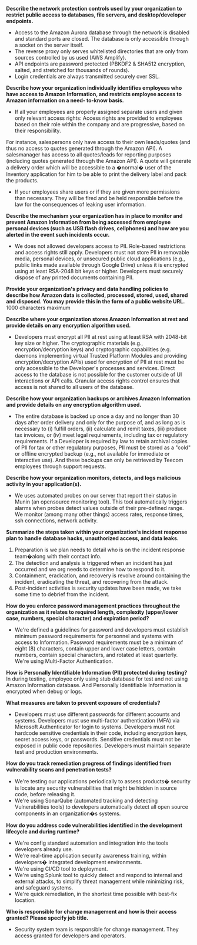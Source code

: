 **Describe the network protection controls used by your organization to restrict public access to databases, file
servers, and desktop/developer endpoints.**

- Access to the Amazon Aurora database through the network is disabled and standard ports are closed. The database is
  only accessible through a socket on the server itself.
- The reverse proxy only serves whitelisted directories that are only from sources controlled by us used (AWS Amplify).
- API endpoints are password protected (PBKDF2 & SHA512 encryption, salted, and stretched for thousands of rounds).
- Login credentials are always transmitted securely over SSL.

**Describe how your organization individually identifies employees who have access to Amazon Information, and restricts
employee access to Amazon information on a need- to-know basis.**

- If all your employees are properly assigned separate users and given only relevant access rights: Access rights are
  provided to employees based on their role within the company and are progressive, based on their responsibility.

For instance, salespersons only have access to their own leads/quotes (and thus no access to quotes generated through
the Amazon API). A salesmanager has access to all quotes/leads for reporting purposes (including quotes generated
through the Amazon API). A quote will generate a delivery order which will be accessible to a �normal� user of the
Inventory application for him to be able to print the delivery label and pack the products.

- If your employees share users or if they are given more permissions than necessary. They will be fired and be held
  responsible before the law for the consequences of leaking user information.

**Describe the mechanism your organization has in place to monitor and prevent Amazon Information from being accessed
from employee personal devices (such as USB flash drives, cellphones) and how are you alerted in the event such
incidents occur.**

- We does not allowed developers access to PII. Role-based restrictions and access rights still apply. Developers must
  not store PII in removable media, personal devices, or unsecured public cloud applications (e.g., public links made
  available through Google Drive) unless it is encrypted using at least RSA-2048 bit keys or higher. Developers must
  securely dispose of any printed documents containing PII.

**Provide your organization's privacy and data handling policies to describe how Amazon data is collected, processed,
stored, used, shared and disposed. You may provide this in the form of a public website URL.**
1000 characters maximum

**Describe where your organization stores Amazon Information at rest and provide details on any encryption algorithm
used.**

- Developers must encrypt all PII at rest using at least RSA with 2048-bit key size or higher. The cryptographic
  materials (e.g., encryption/decryption keys) and cryptographic capabilities (e.g. daemons implementing virtual Trusted
  Platform Modules and providing encryption/decryption APIs) used for encryption of PII at rest must be only accessible
  to the Developer's processes and services. Direct access to the database is not possible for the customer outside of
  UI interactions or API calls. Granular access rights control ensures that access is not shared to all users of the
  database.

**Describe how your organization backups or archives Amazon Information and provide details on any encryption algorithm
used.**

- The entire database is backed up once a day and no longer than 30 days after order delivery and only for the purpose
  of, and as long as is necessary to (i) fulfill orders, (ii) calculate and remit taxes, (iii) produce tax invoices,
  or (iv) meet legal requirements, including tax or regulatory requirements. If a Developer is required by law to retain
  archival copies of PII for tax or other regulatory purposes, PII must be stored as a "cold" or offline encrypted
  backup (e.g., not available for immediate or interactive use). And these backups can only be retrieved by Teecom
  employees through support requests.

**Describe how your organization monitors, detects, and logs malicious activity in your application(s).**

- We uses automated probes on our server that report their status in Munin (an opensource monitoring tool). This tool
  automatically triggers alarms when probes detect values outside of their pre-defined range. We monitor (among many
  other things) access rates, response times, ssh connections, network activity.

**Summarize the steps taken within your organization's incident response plan to handle database hacks, unauthorized
access, and data leaks.**

1. Preparation is we plan needs to detail who is on the incident response team�along with their contact info.
2. The detection and analysis is triggered when an incident has just occurred and we org needs to determine how to
   respond to it.
3. Containment, eradication, and recovery is revolve around containing the incident, eradicating the threat, and
   recovering from the attack.
4. Post-incident activities is security updates have been made, we take some time to debrief from the incident.

**How do you enforce password management practices throughout the organization as it relates to required length,
complexity (upper/lower case, numbers, special character) and expiration period?**

- We're defined a guidelines for password and developers must establish minimum password requirements for personnel and
  systems with access to Information. Password requirements must be a minimum of eight (8) characters, contain upper and
  lower case letters, contain numbers, contain special characters, and rotated at least quarterly. We're using
  Multi-Factor Authentication.

**How is Personally Identifiable Information (PII) protected during testing?**
In during testing, employee only using stub database for test and not using Amazon Information database. And Personally
Identifiable Information is encrypted when debug or logs.

**What measures are taken to prevent exposure of credentials?**

- Developers must use different passwords for different accounts and systems.
  Developers must use multi-factor authentication (MFA) via Microsoft Authenticator for login to systems.
  Developers must not hardcode sensitive credentials in their code, including encryption keys, secret access keys, or
  passwords. Sensitive credentials must not be exposed in public code repositories.
  Developers must maintain separate test and production environments.

**How do you track remediation progress of findings identified from vulnerability scans and penetration tests?**

- We're testing our applications periodically to assess products� security is locate any security vulnerabilities that
  might be hidden in source code, before releasing it.
- We're using SonarQube (automated tracking and detecting Vulnerabilities tools) to developers automatically detect all
  open source components in an organization�s systems.

**How do you address code vulnerabilities identified in the development lifecycle and during runtime?**

- We're config standard automation and integration into the tools developers already use.
- We're real-time application security awareness training, within developers� integrated development environments.
- We're using CI/CD tool to deployment.
- We're using Splunk tool to quickly detect and respond to internal and external attacks, to simplify threat management
  while minimizing risk, and safeguard systems.
- We're quick remediation, in the shortest time possible with best-fix location.

**Who is responsible for change management and how is their access granted? Please specify job title.**

- Security system team is responsible for change management. They access granted for developers and operators.